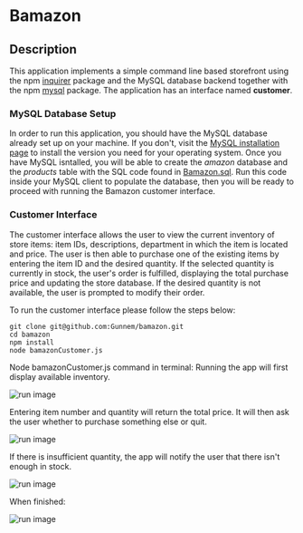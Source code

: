 # Bamazon

## Description

This application implements a simple command line based storefront using the npm [inquirer](https://www.npmjs.com/package/inquirer) package and the MySQL database backend together with the npm [mysql](https://www.npmjs.com/package/mysql) package. The application has an interface named **customer**.

### MySQL Database Setup

In order to run this application, you should have the MySQL database already set up on your machine. If you don't, visit the [MySQL installation page](https://dev.mysql.com/doc/refman/5.6/en/installing.html) to install the version you need for your operating system. Once you have MySQL isntalled, you will be able to create the *amazon* database and the *products* table with the SQL code found in [Bamazon.sql](Bamazon.sql). Run this code inside your MySQL client to populate the database, then you will be ready to proceed with running the Bamazon customer interface.

### Customer Interface

The customer interface allows the user to view the current inventory of store items: item IDs, descriptions, department in which the item is located and price. The user is then able to purchase one of the existing items by entering the item ID and the desired quantity. If the selected quantity is currently in stock, the user's order is fulfilled, displaying the total purchase price and updating the store database. If the desired quantity is not available, the user is prompted to modify their order.

To run the customer interface please follow the steps below:

	git clone git@github.com:Gunnem/bamazon.git
	cd bamazon
	npm install
	node bamazonCustomer.js

Node bamazonCustomer.js command in terminal: Running the app will first display available inventory.

![run image](https://github.com/Gunnem/bamazon/blob/master/runNode.png)

Entering item number and quantity will return the total price. It will then ask the user whether to purchase something else or quit.

![run image](https://github.com/Gunnem/bamazon/blob/master/PurchaseAnother.png)

If there is insufficient quantity, the app will notify the user that there isn't enough in stock.

![run image](https://github.com/Gunnem/bamazon/blob/master/outofstock.png)

When finished:

![run image](https://github.com/Gunnem/bamazon/blob/master/finished.png)

